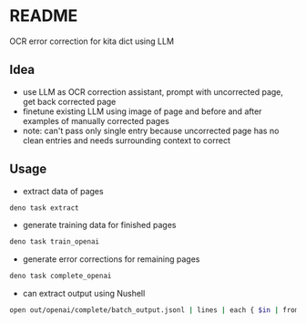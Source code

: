 # README

OCR error correction for kita dict using LLM



## Idea

- use LLM as OCR correction assistant, prompt with uncorrected page, get back corrected page
- finetune existing LLM using image of page and before and after examples of manually corrected pages
- note: can't pass only single entry because uncorrected page has no clean entries and needs surrounding context to correct



## Usage

- extract data of pages

```sh
deno task extract
```

- generate training data for finished pages

```sh
deno task train_openai
```

- generate error corrections for remaining pages

```sh
deno task complete_openai
```

- can extract output using Nushell

```sh
open out/openai/complete/batch_output.jsonl | lines | each { $in | from json } | each { |json| $json | get response.body.choices.0.message.content | save $"out/openai/complete/($json | get custom_id | str replace "/" "_").txt" }
```
